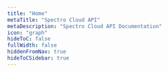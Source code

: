 ```yaml
---
title: "Home"
metaTitle: "Spectro Cloud API"
metaDescription: "Spectro Cloud API Documentation"
icon: "graph"
hideToC: false
fullWidth: false
hiddenFromNav: true
hideToCSidebar: true
---
```

